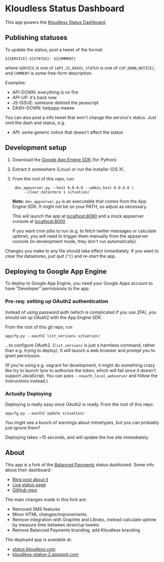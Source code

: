 Kloudless Status Dashboard
======

This app powers the [Kloudless Status Dashboard](http://status.kloudless.com).

## Publishing statuses

To update the status, post a tweet of the format:

    ${SERVICE}-${STATUS}: ${COMMENT}

where `SERVICE` is one of `{API,JS,DASH}`, `STATUS` is one of
`{UP,DOWN,NOTICE}`, and `COMMENT` is some free-form description.

Examples:

* API-DOWN: everything is on fire
* API-UP: it's back now
* JS-ISSUE: someone deleted the javascript
* DASH-DOWN: helpppp meeee

You can also post a info tweet that won't change the service's status. Just
omit the dash and status, e.g.

* API: some generic notice that doesn't affect the status

## Development setup

1. Download the [Google App Engine
   SDK](https://cloud.google.com/appengine/downloads) (for Python)
2. Extract it somewhere (Linux) or run the installer (OS X).
3. From the root of this repo, run:

        dev_appserver.py --host 0.0.0.0 --admin_host 0.0.0.0 \
            --clear_datastore 1 situation/

   **Note:** `dev_appserver.py` is an executable that comes from the App Engine
   SDK. It might not be on your PATH, so adjust as necessary.

   This will launch the app at [localhost:8080](http://localhost:8080/) and a
   mock appserver console at [localhost:8000](http://localhost:8000/).

   If you want cron jobs to run (e.g. to fetch twitter messages or calculate
   uptime), you will need to trigger them manually from the appserver console
   (in development mode, they don't run automatically).

Changes you make to any file should take effect immediately. If you want to
clear the datastores, just quit (`^C`) and re-start the app.

## Deploying to Google App Engine

To deploy to Google App Engine, you need your Google Apps account to have
"Developer" permissions to the app.

### Pre-req: setting up OAuth2 authentication

Instead of using password auth (which is complicated if you use 2FA), you
should set up OAuth2 with the App Engine SDK.

From the root of this git repo, run

    appcfg.py --oauth2 list_versions situation/

...to configure OAuth2. (`list_versions` is just a harmless command, rather
than e.g. trying to deploy). It will launch a web browser and prompt you to
grant permission.

(If you're using e.g. vagrant for development, it might do something crazy like
try to launch lynx to authorize the token, which will fail since it doesn't
support JavaScript. You can pass `--noauth_local_webserver` and follow the
instructions instead.)

### Actually Deploying

Deploying is really easy once OAuth2 is ready. From the root of this repo:

    appcfg.py --oauth2 update situation/

You might see a bunch of warnings about mimetypes, but you can probably just
ignore them?

Deploying takes ~15 seconds, and will update the live site immediately.

## About

This app is a fork of the [Balanced Payments](https://balancedpayments.com/)
status dashboard. Some info about their dashboard:

* [Blog post about it](http://blog.balancedpayments.com/status-page/)
* [Live status page](https://status.balancedpayments.com/)
* [GitHub repo](https://github.com/balanced/status.balancedpayments.com)

The main changes made in this fork are:

* Removed SMS features
* Minor HTML changes/improvements
* Remove integration with Graphite and Librato, instead calculate uptime by
  measure time between down/up tweets
* Remove Balanced Payments branding, add Kloudless branding

The deployed app is available at:

* [status.kloudless.com](http://status.kloudless.com/)
* [kloudless-status-2.appspot.com](http://kloudless-status-2.appspot.com)
